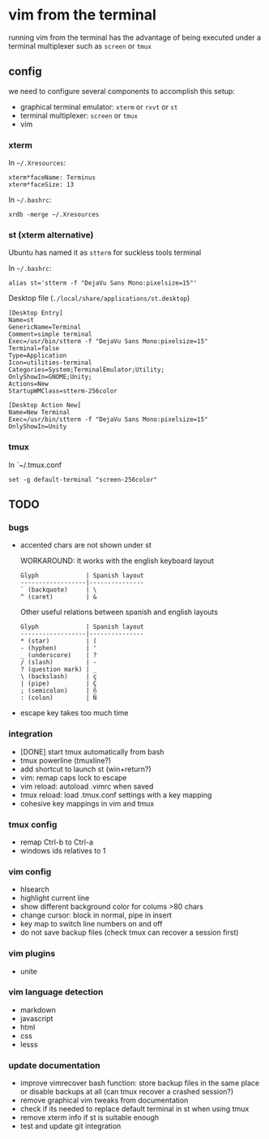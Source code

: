 vim from the terminal
=====================

running vim from the terminal has the advantage of being executed under a
terminal multiplexer such as `screen` or `tmux`

config
------

we need to configure several components to accomplish this setup:

*   graphical terminal emulator: `xterm` or `rxvt` or `st`
*   terminal multiplexer: `screen` or `tmux`
*   vim

### xterm

In `~/.Xresources`:

    xterm*faceName: Terminus
    xterm*faceSize: 13

In `~/.bashrc`:

    xrdb -merge ~/.Xresources

### st (xterm alternative)

Ubuntu has named it as `stterm` for suckless tools terminal

In `~/.bashrc`:

    alias st='stterm -f "DejaVu Sans Mono:pixelsize=15"'

Desktop file (`./local/share/applications/st.desktop`)

```
[Desktop Entry]
Name=st
GenericName=Terminal
Comment=simple terminal
Exec=/usr/bin/stterm -f "DejaVu Sans Mono:pixelsize=15"
Terminal=false
Type=Application
Icon=utilities-terminal
Categories=System;TerminalEmulator;Utility;
OnlyShowIn=GNOME;Unity;
Actions=New
StartupWMClass=stterm-256color

[Desktop Action New]
Name=New Terminal
Exec=/usr/bin/stterm -f "DejaVu Sans Mono:pixelsize=15"
OnlyShowIn=Unity
```

### tmux

In `~/.tmux.conf

    set -g default-terminal "screen-256color"

TODO
----

### bugs

*   accented chars are not shown under st

    WORKAROUND: It works with the english keyboard layout

        Glyph             | Spanish layout
        ------------------|---------------
        ` (backquote)     | \
        ^ (caret)         | &

    Other useful relations between spanish and english layouts

        Glyph             | Spanish layout
        ------------------|---------------
        * (star)          | (
        - (hyphen)        | '
        _ (underscore)    | ?
        / (slash)         | -
        ? (question mark) | _
        \ (backslash)     | ç
        | (pipe)          | Ç
        ; (semicolon)     | ñ
        : (colon)         | Ñ

*   escape key takes too much time

### integration

*   [DONE] start tmux automatically from bash
*   tmux powerline (tmuxline?)
*   add shortcut to launch st (win+return?)
*   vim: remap caps lock to escape
*   vim reload: autoload .vimrc when saved
*   tmux reload: load .tmux.conf settings with a key mapping
*   cohesive key mappings in vim and tmux

### tmux config
*   remap Ctrl-b to Ctrl-a
*   windows ids relatives to 1

### vim config

*   hlsearch
*   highlight current line
*   show different background color for colums >80 chars
*   change cursor: block in normal, pipe in insert
*   key map to switch line numbers on and off
*   do not save backup files (check tmux can recover a session first)

### vim plugins

*   unite

### vim language detection

*   markdown
*   javascript
*   html
*   css
*   lesss

### update documentation

*   improve vimrecover bash function: store backup files in the same place or
    disable backups at all (can tmux recover a crashed session?)
*   remove graphical vim tweaks from documentation
*   check if its needed to replace default terminal in st when using tmux
*   remove xterm info if st is suitable enough
*   test and update git integration
